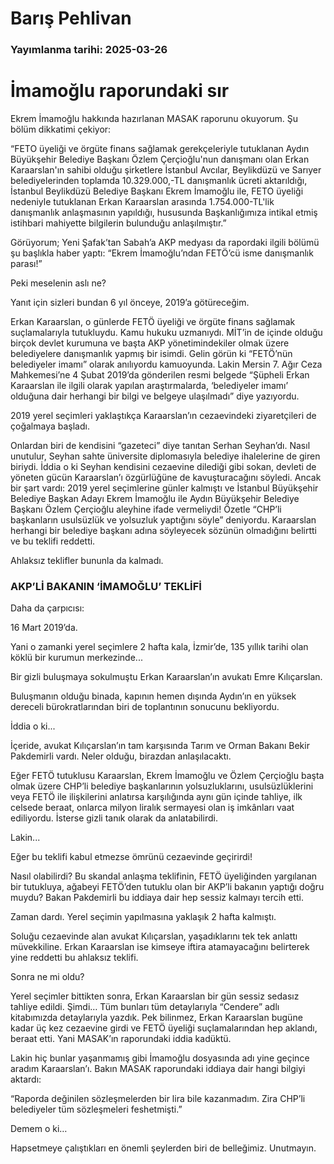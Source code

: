 # Barış Pehlivan

### Yayımlanma tarihi: 2025-03-26

# İmamoğlu raporundaki sır

Ekrem İmamoğlu hakkında hazırlanan MASAK raporunu okuyorum. Şu bölüm dikkatimi çekiyor:

“FETO üyeliği ve örgüte finans sağlamak gerekçeleriyle tutuklanan Aydın Büyükşehir Belediye Başkanı Özlem Çerçioğlu'nun danışmanı olan Erkan Karaarslan'ın sahibi olduğu şirketlere İstanbul Avcılar, Beylikdüzü ve Sarıyer belediyelerinden toplamda 10.329.000,-TL danışmanlık ücreti aktarıldığı, İstanbul Beylikdüzü Belediye Başkanı Ekrem İmamoğlu ile, FETO üyeliği nedeniyle tutuklanan Erkan Karaarslan arasında 1.754.000-TL'lik danışmanlık anlaşmasının yapıldığı, hususunda Başkanlığımıza intikal etmiş istihbari mahiyette bilgilerin bulunduğu anlaşılmıştır.”

Görüyorum; Yeni Şafak’tan Sabah’a AKP medyası da rapordaki ilgili bölümü şu başlıkla haber yaptı: “Ekrem İmamoğlu’ndan FETÖ’cü isme danışmanlık parası!”

Peki meselenin aslı ne?

Yanıt için sizleri bundan 6 yıl önceye, 2019’a götüreceğim.

Erkan Karaarslan, o günlerde FETÖ üyeliği ve örgüte finans sağlamak suçlamalarıyla tutukluydu. Kamu hukuku uzmanıydı. MİT’in de içinde olduğu birçok devlet kurumuna ve başta AKP yönetimindekiler olmak üzere belediyelere danışmanlık yapmış bir isimdi. Gelin görün ki “FETÖ’nün belediyeler imamı” olarak anılıyordu kamuoyunda. Lakin Mersin 7. Ağır Ceza Mahkemesi’ne 4 Şubat 2019’da gönderilen resmi belgede “Şüpheli Erkan Karaarslan ile ilgili olarak yapılan araştırmalarda, ‘belediyeler imamı’ olduğuna dair herhangi bir bilgi ve belgeye ulaşılmadı” diye yazıyordu.

2019 yerel seçimleri yaklaştıkça Karaarslan’ın cezaevindeki ziyaretçileri de çoğalmaya başladı.

Onlardan biri de kendisini “gazeteci” diye tanıtan Serhan Seyhan’dı. Nasıl unutulur, Seyhan sahte üniversite diplomasıyla belediye ihalelerine de giren biriydi. İddia o ki Seyhan kendisini cezaevine dilediği gibi sokan, devleti de yöneten gücün Karaarslan’ı özgürlüğüne de kavuşturacağını söyledi. Ancak bir şart vardı: 2019 yerel seçimlerine günler kalmıştı ve İstanbul Büyükşehir Belediye Başkan Adayı Ekrem İmamoğlu ile Aydın Büyükşehir Belediye Başkanı Özlem Çerçioğlu aleyhine ifade vermeliydi! Özetle “CHP’li başkanların usulsüzlük ve yolsuzluk yaptığını söyle” deniyordu. Karaarslan herhangi bir belediye başkanı adına söyleyecek sözünün olmadığını belirtti ve bu teklifi reddetti.

Ahlaksız teklifler bununla da kalmadı.


### AKP’Lİ BAKANIN ‘İMAMOĞLU’ TEKLİFİ

Daha da çarpıcısı:

16 Mart 2019’da.

Yani o zamanki yerel seçimlere 2 hafta kala, İzmir’de, 135 yıllık tarihi olan köklü bir kurumun merkezinde...

Bir gizli buluşmaya sokulmuştu Erkan Karaarslan’ın avukatı Emre Kılıçarslan.

Buluşmanın olduğu binada, kapının hemen dışında Aydın’ın en yüksek dereceli bürokratlarından biri de toplantının sonucunu bekliyordu.

İddia o ki...

İçeride, avukat Kılıçarslan’ın tam karşısında Tarım ve Orman Bakanı Bekir Pakdemirli vardı. Neler olduğu, birazdan anlaşılacaktı.

Eğer FETÖ tutuklusu Karaarslan, Ekrem İmamoğlu ve Özlem Çerçioğlu başta olmak üzere CHP’li belediye başkanlarının yolsuzluklarını, usulsüzlüklerini veya FETÖ ile ilişkilerini anlatırsa karşılığında aynı gün içinde tahliye, ilk celsede beraat, onlarca milyon liralık sermayesi olan iş imkânları vaat ediliyordu. İsterse gizli tanık olarak da anlatabilirdi.

Lakin...

Eğer bu teklifi kabul etmezse ömrünü cezaevinde geçirirdi!

Nasıl olabilirdi? Bu skandal anlaşma teklifinin, FETÖ üyeliğinden yargılanan bir tutukluya, ağabeyi FETÖ’den tutuklu olan bir AKP’li bakanın yaptığı doğru muydu? Bakan Pakdemirli bu iddiaya dair hep sessiz kalmayı tercih etti.

Zaman dardı. Yerel seçimin yapılmasına yaklaşık 2 hafta kalmıştı.

Soluğu cezaevinde alan avukat Kılıçarslan, yaşadıklarını tek tek anlattı müvekkiline. Erkan Karaarslan ise kimseye iftira atamayacağını belirterek yine reddetti bu ahlaksız teklifi.

Sonra ne mi oldu?

Yerel seçimler bittikten sonra, Erkan Karaarslan bir gün sessiz sedasız tahliye edildi. Şimdi… Tüm bunları tüm detaylarıyla “Cendere” adlı kitabımızda detaylarıyla yazdık. Pek bilinmez, Erkan Karaarslan bugüne kadar üç kez cezaevine girdi ve FETÖ üyeliği suçlamalarından hep aklandı, beraat etti. Yani MASAK’ın raporundaki iddia kadüktü.

Lakin hiç bunlar yaşanmamış gibi İmamoğlu dosyasında adı yine geçince aradım Karaarslan’ı. Bakın MASAK raporundaki iddiaya dair hangi bilgiyi aktardı:

“Raporda değinilen sözleşmelerden bir lira bile kazanmadım. Zira CHP’li belediyeler tüm sözleşmeleri feshetmişti.”

Demem o ki…

Hapsetmeye çalıştıkları en önemli şeylerden biri de belleğimiz. Unutmayın.

